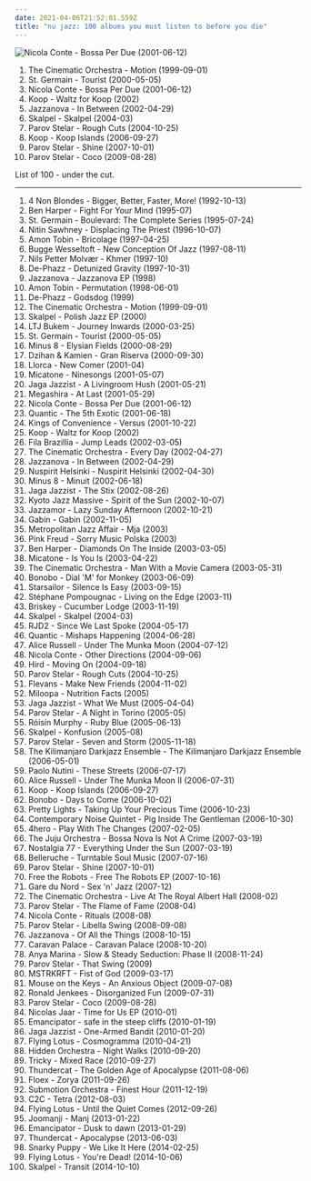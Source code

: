 ```yaml
---
date: 2021-04-06T21:52:01.559Z
title: "nu jazz: 100 albums you must listen to before you die"
---
```

![Nicola Conte - Bossa Per Due (2001-06-12)](http://coverartarchive.org/release/96fe63e2-7ded-4b69-a79d-b7ff407dcd69/17622833440-500.jpg "Nicola Conte - Bossa Per Due (2001-06-12)")
<ol class="albums">
<li data-cover="http://coverartarchive.org/release/a93421ab-50ba-3511-b0c4-1c2f1888cbd6/23414863063-500.jpg" data-tags="jazz, ninja tune, downtempo" role="button">The Cinematic Orchestra - Motion (1999-09-01)</li>
<li data-cover="http://coverartarchive.org/release/e3000089-a5ec-4d2a-b749-1fbbe7c9a134/1285984528-500.jpg" data-tags="acid jazz, electronic" role="button">St. Germain - Tourist (2000-05-05)</li>
<li data-cover="http://coverartarchive.org/release/96fe63e2-7ded-4b69-a79d-b7ff407dcd69/17622833440-500.jpg" data-tags="jazz, nu jazz, bossa nova" role="button">Nicola Conte - Bossa Per Due (2001-06-12)</li>
<li data-cover="http://coverartarchive.org/release/55a3ba25-f854-3e65-bb2b-81fe43664fe9/8049313366-500.jpg" data-tags="jazz, nu jazz, electronic" role="button">Koop - Waltz for Koop (2002)</li>
<li data-cover="http://coverartarchive.org/release/7840a710-b354-3856-8e98-d1afda2991c7/12013536001-500.jpg" data-tags="nu jazz" role="button">Jazzanova - In Between (2002-04-29)</li>
<li data-cover="http://coverartarchive.org/release/456b5bed-4c96-4903-a0bb-1f25d9560b0b/10339586003-500.jpg" data-tags="ninja tune, acid jazz, jazz, nu jazz" role="button">Skalpel - Skalpel (2004-03)</li>
<li data-cover="http://coverartarchive.org/release/79ab0d1e-e46e-4aa0-abba-cc5f8d8368c7/25052882503-500.jpg" data-tags="nu jazz, downtempo, electronic" role="button">Parov Stelar - Rough Cuts (2004-10-25)</li>
<li data-cover="http://coverartarchive.org/release/e0fb27e8-5657-39a5-b416-9db725a8a759/4282962071-500.jpg" data-tags="nu jazz, jazz" role="button">Koop - Koop Islands (2006-09-27)</li>
<li data-cover="http://coverartarchive.org/release/a0e60d5c-7657-3fc2-be70-f97955df102a/4058372528-500.jpg" data-tags="electronic, downtempo, nu jazz" role="button">Parov Stelar - Shine (2007-10-01)</li>
<li data-cover="http://coverartarchive.org/release/ccdc4bce-779b-4df0-8419-b69cc9a19ba7/8663323607-500.jpg" data-tags="nu jazz, electronic" role="button">Parov Stelar - Coco (2009-08-28)</li>
</ol>
List of 100 - under the cut.
<!-- more -->

_________________

<ol class="albums">
<li data-cover="http://coverartarchive.org/release/802a9b0f-76f1-48b1-a386-453aa6760950/8528725183-500.jpg" data-tags="alternative rock, female vocalists, 90s, rock" role="button">
4 Non Blondes - Bigger, Better, Faster, More! (1992-10-13)
</li>
<li data-cover="http://coverartarchive.org/release/ce04d4ed-9cda-4d1d-8304-33f143db0b6a/6375099104-500.jpg" data-tags="blues, rock, acoustic" role="button">
Ben Harper - Fight For Your Mind (1995-07)
</li>
<li data-cover="http://coverartarchive.org/release/33b2e131-be8a-35a5-905e-c2624f5978a7/24745907946-500.jpg" data-tags="jazz, lounge, electronic" role="button">
St. Germain - Boulevard: The Complete Series (1995-07-24)
</li>
<li data-cover="http://coverartarchive.org/release/91286515-dfce-4fda-bc78-257b8cffb257/24437917725-500.jpg" data-tags="chillout, nu jazz, electronica, trip hop" role="button">
Nitin Sawhney - Displacing The Priest (1996-10-07)
</li>
<li data-cover="http://coverartarchive.org/release/a40f6fe9-aa33-45e6-a488-f49b50294c58/28455858121-500.jpg" data-tags="electronic" role="button">
Amon Tobin - Bricolage (1997-04-25)
</li>
<li data-cover="http://coverartarchive.org/release/fa4be18f-a0d5-4c25-8c23-55bf159cdf0e/28640809262-500.jpg" data-tags="nu jazz, electronic lounge jazz" role="button">
Bugge Wesseltoft - New Conception Of Jazz (1997-08-11)
</li>
<li data-cover="http://coverartarchive.org/release/709f090c-6659-46af-a9ec-dbcd9ca4058c/19255822547-500.jpg" data-tags="jazz, trumpet" role="button">
Nils Petter Molvær - Khmer (1997-10)
</li>
<li data-cover="http://coverartarchive.org/release/c2b97395-ec23-4abd-afa8-08d69ae46b55/6236461753-500.jpg" data-tags="acid jazz, lounge, chillout, downtempo" role="button">
De-Phazz - Detunized Gravity (1997-10-31)
</li>
<li data-cover="http://coverartarchive.org/release/d45b934f-1c9e-4d38-bf35-abf0b5329be0/7639358018-500.jpg" data-tags="acid jazz, nu jazz, jazzrock" role="button">
Jazzanova - Jazzanova EP (1998)
</li>
<li data-cover="http://coverartarchive.org/release/dce876a0-9d4f-4dbe-9426-f2f7b23927cb/9517798134-500.jpg" data-tags="electronic, ninja tune" role="button">
Amon Tobin - Permutation (1998-06-01)
</li>
<li data-cover="http://coverartarchive.org/release/602d13e3-bbff-32cf-afda-14efd353ba45/8125992983-500.jpg" data-tags="lounge, downtempo" role="button">
De-Phazz - Godsdog (1999)
</li>
<li data-cover="http://coverartarchive.org/release/a93421ab-50ba-3511-b0c4-1c2f1888cbd6/23414863063-500.jpg" data-tags="jazz, ninja tune, downtempo" role="button">
The Cinematic Orchestra - Motion (1999-09-01)
</li>
<li data-cover="http://coverartarchive.org/release/0c768c20-bae4-4d09-af05-b6294d43a588/6350019743-500.jpg" data-tags="jazz, polish jazz, alternative, ninja tune" role="button">
Skalpel - Polish Jazz EP (2000)
</li>
<li data-cover="http://coverartarchive.org/release/9f06bab4-9d6a-4e6b-a9ef-d40d4f708602/3516537096-500.jpg" data-tags="downtempo, drum and bass, dnb, drum n bass, drum'n'bass" role="button">
LTJ Bukem - Journey Inwards (2000-03-25)
</li>
<li data-cover="http://coverartarchive.org/release/e3000089-a5ec-4d2a-b749-1fbbe7c9a134/1285984528-500.jpg" data-tags="acid jazz, electronic" role="button">
St. Germain - Tourist (2000-05-05)
</li>
<li data-cover="https://via.placeholder.com/450" data-tags="my lounge room, uutta jazzia, my-love, alternative lounge, groove lounge, electronic lounge jazz, lounge electronic, chillounge1, lounge, smooth lounge, chillout downtempo, electrocool, jazz-trip, lounge chill, lounge-tech, smoothly sexy sounding, lounge uptempo, tropcool, chill chill, lounge at home tres, chillair, epic lounge, sexy sounding, acid lounge, serve chilled, downtempo influences, city lounge, acoustic groove, genre: downtempo, electropcool, awesome downtempo, genre:downtempo, jazzy flavoured, lounge downtempo, jazzy vibes, lounge at home two, sweet downtempo" role="button">
Minus 8 - Elysian Fields (2000-08-29)
</li>
<li data-cover="http://coverartarchive.org/release/02b53001-faea-4784-93be-3d3795376d94/4512744721-500.jpg" data-tags="downtempo, lounge" role="button">
Dzihan & Kamien - Gran Riserva (2000-09-30)
</li>
<li data-cover="https://img.discogs.com/ap3TtTge2vW196L8s07BTzq1Z5Q=/fit-in/600x599/filters:strip_icc():format(jpeg):mode_rgb():quality(90)/discogs-images/R-14005338-1603823275-8934.jpeg.jpg" data-tags="electronic, nu-jazz" role="button">
Llorca - New Comer (2001-04)
</li>
<li data-cover="http://coverartarchive.org/release/359b8732-e707-4a46-8c38-d657ea4a02ea/1870660655-500.jpg" data-tags="my lounge room, smoothly sexy sounding, electronic lounge jazz, lounge electronic, uutta jazzia, acid lounge, my-love, jazz-trip, alternative lounge, lounge-tech, groove lounge, lounge uptempo, tropcool, lounge at home tres, smooth lounge, serve chilled, jazzy flavoured, city lounge, acoustic groove, lounge chill, chill chill, jazzy vibes, chillair, epic lounge, sexy sounding, jazzy female vocal, vocal-lounge, electrocool, lounge downtempo, electropcool, chillounge1, vocal downtempo, chillout downtempo, genre: downtempo, sweet downtempo, ouahhhhh, lounge vibe, 1st vine, awesome downtempo, genre:downtempo, 1st vine acid, acid jazz vibe, chilllounge1, nu jazz vibe, nu-jazz vibe, nujazz vibe, uuta jazzia, uutta jazziz" role="button">
Micatone - Ninesongs (2001-05-07)
</li>
<li data-cover="https://img.discogs.com/ogQUwoOas8jPx7n8UFd0C56zMkw=/fit-in/550x521/filters:strip_icc():format(jpeg):mode_rgb():quality(90)/discogs-images/R-6852765-1428604389-3025.jpeg.jpg" data-tags="jazz, ninja tune" role="button">
Jaga Jazzist - A Livingroom Hush (2001-05-21)
</li>
<li data-cover="http://coverartarchive.org/release/6b42cba4-9f16-4860-9398-5ee6b5dc0457/6977239022-500.jpg" data-tags="nu jazz, acid jazz, lounge, nu-jazz" role="button">
Megashira - At Last (2001-05-29)
</li>
<li data-cover="http://coverartarchive.org/release/96fe63e2-7ded-4b69-a79d-b7ff407dcd69/17622833440-500.jpg" data-tags="jazz, nu jazz, bossa nova" role="button">
Nicola Conte - Bossa Per Due (2001-06-12)
</li>
<li data-cover="http://coverartarchive.org/release/5cbf9bb5-6b4d-4b4e-843e-0db79f8f3a58/4396377486-500.jpg" data-tags="downtempo" role="button">
Quantic - The 5th Exotic (2001-06-18)
</li>
<li data-cover="http://coverartarchive.org/release/34d72fb7-f20c-4caa-98aa-178249a8dc95/3038759182-500.jpg" data-tags="indie pop" role="button">
Kings of Convenience - Versus (2001-10-22)
</li>
<li data-cover="http://coverartarchive.org/release/55a3ba25-f854-3e65-bb2b-81fe43664fe9/8049313366-500.jpg" data-tags="jazz, nu jazz, electronic" role="button">
Koop - Waltz for Koop (2002)
</li>
<li data-cover="https://img.discogs.com/7Vkg4dy5FHC4qgTp4bvmqo5boIM=/fit-in/595x591/filters:strip_icc():format(jpeg):mode_rgb():quality(90)/discogs-images/R-32618-1209330266.jpeg.jpg" data-tags="nu jazz, chillout, electronic, electronica, trip-hop, jazz, chill, british, ambient, downtempo, lo-fi, 00s, ambient techno" role="button">
Fila Brazillia - Jump Leads (2002-03-05)
</li>
<li data-cover="http://coverartarchive.org/release/bb4d834e-c21a-4288-bbee-d9b86c6c3f8b/3772697596-500.jpg" data-tags="downtempo, jazz" role="button">
The Cinematic Orchestra - Every Day (2002-04-27)
</li>
<li data-cover="http://coverartarchive.org/release/7840a710-b354-3856-8e98-d1afda2991c7/12013536001-500.jpg" data-tags="nu jazz" role="button">
Jazzanova - In Between (2002-04-29)
</li>
<li data-cover="https://img.discogs.com/oB0kkbHejswg9n5RxYYpK9nL-KM=/fit-in/600x600/filters:strip_icc():format(jpeg):mode_rgb():quality(90)/discogs-images/R-55197-1155240715.jpeg.jpg" data-tags="my-love, uutta jazzia, smooth lounge, chillout downtempo, jazz-trip, alternative lounge, lounge chill, lounge-tech, smoothly sexy sounding, lounge electronic, my lounge room, sweet downtempo, tropcool, chill chill, lounge at home tres, chillair, jazzy flavoured, downtempo influences, acoustic groove, groove lounge, electronic lounge jazz, lounge uptempo, chillounge1, awesome downtempo, epic lounge, sexy sounding, acid lounge, serve chilled, city lounge, lounge downtempo, jazzy vibes, lounge at home two, genre: downtempo, ouahhhhh, 1st vine, genre:downtempo, uuta jazzia, uutta jazziz, downtempo groove, jazzy female vocal" role="button">
Nuspirit Helsinki - Nuspirit Helsinki (2002-04-30)
</li>
<li data-cover="http://coverartarchive.org/release/bdb52d96-167e-4b6a-ac9c-21b8a9e7a74c/4393837188-500.jpg" data-tags="nu-jazz, my lounge room, lounge, lounge electronic, chillounge1, uutta jazzia, my-love, alternative lounge, smooth lounge, jazz-trip, lounge chill, lounge-tech, smoothly sexy sounding, groove lounge, electronic lounge jazz, tropcool, chill chill, lounge at home tres, chillair, epic lounge, electrocool, lounge uptempo, sexy sounding" role="button">
Minus 8 - Minuit (2002-06-18)
</li>
<li data-cover="https://img.discogs.com/WGLaVhpPvFyPcDfnniUoLpha67o=/fit-in/600x600/filters:strip_icc():format(jpeg):mode_rgb():quality(90)/discogs-images/R-859906-1166292358.jpeg.jpg" data-tags="jazz" role="button">
Jaga Jazzist - The Stix (2002-08-26)
</li>
<li data-cover="https://via.placeholder.com/450" data-tags="my-love, jazz-trip, lounge-tech, smoothly sexy sounding, tropcool, chill chill, chillair, uutta jazzia, smooth lounge, city lounge, alternative lounge, electronic lounge jazz, lounge electronic, lounge uptempo, my lounge room, chillounge1, lounge at home tres, epic lounge, sexy sounding, acid lounge, serve chilled, chillout downtempo, lounge chill, groove lounge, uutta jazziz, jazzy flavoured, downtempo influences, acoustic groove, lounge downtempo, sweet downtempo, ouahhhhh, jazzy vibes, lounge at home two, uuta jazzia, genre: downtempo, 1st vine, genre:downtempo, awesome downtempo, chilllounge1, served chilled, 1st vine acid, nu jazz vibe, nu-jazz vibe, nujazz vibe" role="button">
Kyoto Jazz Massive - Spirit of the Sun (2002-10-07)
</li>
<li data-cover="https://via.placeholder.com/450" data-tags="chillout, lounge, jazz" role="button">
Jazzamor - Lazy Sunday Afternoon (2002-10-21)
</li>
<li data-cover="http://coverartarchive.org/release/9f2d7299-3c26-38a2-8d81-95ca297ef0a1/8250295476-500.jpg" data-tags="jazz, lounge" role="button">
Gabin - Gabin (2002-11-05)
</li>
<li data-cover="https://via.placeholder.com/450" data-tags="my-love, uutta jazzia, jazz-trip, electronic lounge jazz, my lounge room, lounge at home tres, acid jazz, lounge-tech, smoothly sexy sounding, tropcool" role="button">
Metropolitan Jazz Affair - Mja (2003)
</li>
<li data-cover="http://coverartarchive.org/release/338e8323-13e8-46bd-875f-f669521cadf0/8432951415-500.jpg" data-tags="jazz, nu jazz, jazz fusion" role="button">
Pink Freud - Sorry Music Polska (2003)
</li>
<li data-cover="http://coverartarchive.org/release/5e500047-978a-44d4-84ef-f714be4235ec/16071252194-500.jpg" data-tags="rock, soul, blues, ben harper" role="button">
Ben Harper - Diamonds On The Inside (2003-03-05)
</li>
<li data-cover="http://coverartarchive.org/release/48ba88ba-8788-304c-9db3-2d9da94dd263/26079700202-500.jpg" data-tags="my lounge room, smoothly sexy sounding, uutta jazzia, my-love, alternative lounge, lounge-tech, electronic lounge jazz, lounge electronic, tropcool, lounge at home tres, jazz-trip, lounge chill, groove lounge, lounge uptempo, chillounge1, chill chill, chillair, epic lounge, acid lounge, smooth lounge, serve chilled, city lounge, acoustic groove, lounge downtempo, jazzy vibes, sexy sounding, jazzy female vocal, jazzy flavoured, vocal-lounge, chillout downtempo, electrocool, genre: downtempo, electropcool, awesome downtempo, genre:downtempo" role="button">
Micatone - Is You Is (2003-04-22)
</li>
<li data-cover="http://coverartarchive.org/release/95f6463e-98a6-3350-87ef-1c72ede3ef7a/3772653936-500.jpg" data-tags="jazz" role="button">
The Cinematic Orchestra - Man With a Movie Camera (2003-05-31)
</li>
<li data-cover="http://coverartarchive.org/release/1cabe5e4-bdef-44b6-9977-934ed3c778a2/21974193733-500.jpg" data-tags="downtempo" role="button">
Bonobo - Dial 'M' for Monkey (2003-06-09)
</li>
<li data-cover="https://img.discogs.com/jrWVzobDRoF5M8iFRO0_ha-z8PQ=/fit-in/600x592/filters:strip_icc():format(jpeg):mode_rgb():quality(90)/discogs-images/R-434193-1482085620-7376.jpeg.jpg" data-tags="britpop, indie rock" role="button">
Starsailor - Silence Is Easy (2003-09-15)
</li>
<li data-cover="http://coverartarchive.org/release/f900b03a-0708-4a41-8430-a658853f4fa5/1376434220-500.jpg" data-tags="chillout" role="button">
Stéphane Pompougnac - Living on the Edge (2003-11)
</li>
<li data-cover="https://via.placeholder.com/450" data-tags="my-love, lounge-tech, smoothly sexy sounding, electronic lounge jazz, my lounge room, uutta jazzia, acid lounge, smooth lounge, serve chilled, city lounge, alternative lounge, groove lounge, lounge electronic, lounge uptempo, tropcool, chillounge1, chill chill, lounge at home tres, chillair, epic lounge, sexy sounding, acoustic groove, jazz-trip, lounge chill, jazzy flavoured, lounge downtempo, jazzy vibes" role="button">
Briskey - Cucumber Lodge (2003-11-19)
</li>
<li data-cover="http://coverartarchive.org/release/456b5bed-4c96-4903-a0bb-1f25d9560b0b/10339586003-500.jpg" data-tags="ninja tune, acid jazz, jazz, nu jazz" role="button">
Skalpel - Skalpel (2004-03)
</li>
<li data-cover="http://coverartarchive.org/release/8849ef4e-2c34-3323-90e0-fbece131181e/4377182327-500.jpg" data-tags="hip-hop, instrumental hip-hop" role="button">
RJD2 - Since We Last Spoke (2004-05-17)
</li>
<li data-cover="http://coverartarchive.org/release/b8265b7b-6fec-4566-94c0-062fcfecccdd/4396353204-500.jpg" data-tags="chillout, downtempo" role="button">
Quantic - Mishaps Happening (2004-06-28)
</li>
<li data-cover="http://coverartarchive.org/release/0114654b-16af-417a-8f99-5c8e492983ca/3773194037-500.jpg" data-tags="nu jazz, soul, tru thoughts" role="button">
Alice Russell - Under The Munka Moon (2004-07-12)
</li>
<li data-cover="http://coverartarchive.org/release/07a7bc50-ad40-4ac8-b328-846c9e62f616/2029917579-500.jpg" data-tags="nu jazz, jazz, bossa nova" role="button">
Nicola Conte - Other Directions (2004-09-06)
</li>
<li data-cover="http://coverartarchive.org/release/7f4fa5cc-3b0d-42a0-b148-acf68726af31/28145540398-500.jpg" data-tags="lounge" role="button">
Hird - Moving On (2004-09-18)
</li>
<li data-cover="http://coverartarchive.org/release/79ab0d1e-e46e-4aa0-abba-cc5f8d8368c7/25052882503-500.jpg" data-tags="nu jazz, downtempo, electronic" role="button">
Parov Stelar - Rough Cuts (2004-10-25)
</li>
<li data-cover="http://coverartarchive.org/release/690414a7-7807-40d7-861f-2a2ea6c993c1/4225155790-500.jpg" data-tags="downtempo, acid jazz, jazzy stuff" role="button">
Flevans - Make New Friends (2004-11-02)
</li>
<li data-cover="http://coverartarchive.org/release/5f8df531-59c2-4102-84cb-0538276325b4/6777300289-500.jpg" data-tags="nu jazz" role="button">
Miloopa - Nutrition Facts (2005)
</li>
<li data-cover="https://img.discogs.com/-YyqUn8QvswZvDVFekN-UgZRsuk=/fit-in/600x524/filters:strip_icc():format(jpeg):mode_rgb():quality(90)/discogs-images/R-432799-1533497663-5552.jpeg.jpg" data-tags="jazz, post-rock" role="button">
Jaga Jazzist - What We Must (2005-04-04)
</li>
<li data-cover="http://coverartarchive.org/release/97eda073-055a-4dda-afda-b0e64c772dcd/3675151522-500.jpg" data-tags="nu jazz, lounge" role="button">
Parov Stelar - A Night in Torino (2005-05)
</li>
<li data-cover="http://coverartarchive.org/release/e15f6dce-4764-455e-a055-2845c21c3eee/8899000027-500.jpg" data-tags="future jazz, electronic, female vocalists" role="button">
Róisín Murphy - Ruby Blue (2005-06-13)
</li>
<li data-cover="https://img.discogs.com/0koGQHpHXK3GrLy-ab4nQT3srko=/fit-in/600x600/filters:strip_icc():format(jpeg):mode_rgb():quality(90)/discogs-images/R-531295-1340120285-1904.jpeg.jpg" data-tags="jazz, nu-jazz" role="button">
Skalpel - Konfusion (2005-08)
</li>
<li data-cover="http://coverartarchive.org/release/268776f6-7a42-4977-9580-50bf71891d2c/4395546858-500.jpg" data-tags="lounge, downtempo" role="button">
Parov Stelar - Seven and Storm (2005-11-18)
</li>
<li data-cover="http://coverartarchive.org/release/648f3fd2-e05c-4315-86cc-091006d56b77/17747343629-500.jpg" data-tags="dark jazz" role="button">
The Kilimanjaro Darkjazz Ensemble - The Kilimanjaro Darkjazz Ensemble (2006-05-01)
</li>
<li data-cover="http://coverartarchive.org/release/0f6aee88-6d56-34d2-a628-eead929a45e3/6358999364-500.jpg" data-tags="pop, singer-songwriter, indie" role="button">
Paolo Nutini - These Streets (2006-07-17)
</li>
<li data-cover="http://coverartarchive.org/release/5fb92a0a-efa5-4b86-b96d-6c82c1ef6fcc/21411262657-500.jpg" data-tags="jazz, nu jazz, soul" role="button">
Alice Russell - Under The Munka Moon II (2006-07-31)
</li>
<li data-cover="http://coverartarchive.org/release/e0fb27e8-5657-39a5-b416-9db725a8a759/4282962071-500.jpg" data-tags="nu jazz, jazz" role="button">
Koop - Koop Islands (2006-09-27)
</li>
<li data-cover="http://coverartarchive.org/release/6e99b4b6-42ca-4187-8249-68edaed60fe5/10340005308-500.jpg" data-tags="electronic, downtempo, trip-hop, chillout" role="button">
Bonobo - Days to Come (2006-10-02)
</li>
<li data-cover="http://coverartarchive.org/release/d7548fbc-8cac-41e9-a59c-d286696ace9e/2402661758-500.jpg" data-tags="usa underground" role="button">
Pretty Lights - Taking Up Your Precious Time (2006-10-23)
</li>
<li data-cover="http://coverartarchive.org/release/c9c35e2b-f335-441a-804f-3c25093c48b5/6329876006-500.jpg" data-tags="jazz" role="button">
Contemporary Noise Quintet - Pig Inside The Gentleman (2006-10-30)
</li>
<li data-cover="https://via.placeholder.com/450" data-tags="uutta jazzia, acid lounge, city lounge, jazz-trip, alternative lounge, lounge chill, electronic lounge jazz, lounge electronic, lounge uptempo, chillounge1, chill chill, jazzy vibes, lounge at home tres, chillair, epic lounge, jazzy flavoured, my-love, acoustic groove, lounge downtempo, lounge-tech, groove lounge, ouahhhhh, lounge vibe, lounge at home two, 1st vine, 1st vine acid, chilllounge1, nu jazz vibe, nu-jazz vibe, nujazz vibe, uuta jazzia, uutta jazziz, serve chilled, tropcool, acid jazz vibe, nu jazz, chillout downtempo, my lounge room, awesome downtempo" role="button">
4hero - Play With The Changes (2007-02-05)
</li>
<li data-cover="http://coverartarchive.org/release/08f3b38f-f4f1-4cbd-903e-50996043b667/1689582436-500.jpg" data-tags="bossa nova" role="button">
The Juju Orchestra - Bossa Nova Is Not A Crime (2007-03-19)
</li>
<li data-cover="https://img.discogs.com/1u5cg-1Wd65aHJfWZfaMTZNNpDM=/fit-in/600x519/filters:strip_icc():format(jpeg):mode_rgb():quality(90)/discogs-images/R-950281-1456038327-8586.jpeg.jpg" data-tags="nu jazz, downtempo, nostalgia 77, jazz, nu-jazz" role="button">
Nostalgia 77 - Everything Under the Sun (2007-03-19)
</li>
<li data-cover="http://coverartarchive.org/release/bdefb24a-2905-4abc-b9f7-d6f6d5e92091/3395759739-500.jpg" data-tags="belleruche, soul" role="button">
Belleruche - Turntable Soul Music (2007-07-16)
</li>
<li data-cover="http://coverartarchive.org/release/a0e60d5c-7657-3fc2-be70-f97955df102a/4058372528-500.jpg" data-tags="electronic, downtempo, nu jazz" role="button">
Parov Stelar - Shine (2007-10-01)
</li>
<li data-cover="http://coverartarchive.org/release/17db2a43-5d90-45d6-afcf-729248ff40c0/4399091778-500.jpg" data-tags="nu jazz, acid jazz, trip hop" role="button">
Free the Robots - Free The Robots EP (2007-10-16)
</li>
<li data-cover="https://via.placeholder.com/450" data-tags="nu jazz, jazz" role="button">
Gare du Nord - Sex 'n' Jazz (2007-12)
</li>
<li data-cover="http://coverartarchive.org/release/a1166738-67ff-4703-ac07-dab86acf0091/8130862809-500.jpg" data-tags="chillout, downtempo, contemporary jazz, future jazz" role="button">
The Cinematic Orchestra - Live At The Royal Albert Hall (2008-02)
</li>
<li data-cover="http://coverartarchive.org/release/7d4ea5ee-025d-4827-9c45-acb91a9c6123/10676566608-500.jpg" data-tags="nu jazz, electro, house, broken beat, nujazz, electrojazz, big beat, labels - etage noir recordings, p stelar" role="button">
Parov Stelar - The Flame of Fame (2008-04)
</li>
<li data-cover="http://coverartarchive.org/release/71bed21f-6bf6-4ddb-8697-7f5ef0aac95b/16173300753-500.jpg" data-tags="jazz" role="button">
Nicola Conte - Rituals (2008-08)
</li>
<li data-cover="http://coverartarchive.org/release/d7c03296-13a0-4cc3-9779-0cac4ce67465/10676558534-500.jpg" data-tags="nu jazz" role="button">
Parov Stelar - Libella Swing (2008-09-08)
</li>
<li data-cover="https://img.discogs.com/8gn_RZcHQ6QInGCdLBWNjpgxDSk=/fit-in/600x600/filters:strip_icc():format(jpeg):mode_rgb():quality(90)/discogs-images/R-1517071-1471744189-8725.jpeg.jpg" data-tags="soul" role="button">
Jazzanova - Of All the Things (2008-10-15)
</li>
<li data-cover="http://coverartarchive.org/release/b6c0feb9-0ab2-4251-95ea-031beb543bd5/3273909214-500.jpg" data-tags="electro-swing" role="button">
Caravan Palace - Caravan Palace (2008-10-20)
</li>
<li data-cover="https://img.discogs.com/1yUYXbMd-1P7YRiS710HOsetOTw=/fit-in/600x567/filters:strip_icc():format(jpeg):mode_rgb():quality(90)/discogs-images/R-2159048-1267195191.jpeg.jpg" data-tags="nu jazz, chillout, electropop, indie, jazz, pop, chill, rock, instrumental, alternative, alternative rock, folk, indie pop, indie rock, female vocalists, downtempo, dub, singer-songwriter, acoustic, fusion, world, post-punk, soft rock, funk, jazz-funk, blues, house, indietronica, lounge, drum and bass, dream pop, american, funky, mellow, nu-jazz, smooth, folktronica, rnb, groovy, female vocalist, rhythm and blues, greys anatomy, neo soul, neo-soul, jazzy hip hop, nu-bluz, nu-bluz funky grooves in the e-lounge, electronic-folk, bay area best, groovelife advocate" role="button">
Anya Marina - Slow & Steady Seduction: Phase II (2008-11-24)
</li>
<li data-cover="http://coverartarchive.org/release/388edb27-1184-491c-9959-156d05eea272/954857367-500.jpg" data-tags="lounge, electro-swing, electronic" role="button">
Parov Stelar - That Swing (2009)
</li>
<li data-cover="https://img.discogs.com/-DRPp_LWq8HBapQbL1grC57diKs=/fit-in/320x319/filters:strip_icc():format(jpeg):mode_rgb():quality(90)/discogs-images/R-1709934-1238425451.jpeg.jpg" data-tags="electronic" role="button">
MSTRKRFT - Fist of God (2009-03-17)
</li>
<li data-cover="http://coverartarchive.org/release/2834da38-0288-4f94-91e4-8250ebc62da6/12393843588-500.jpg" data-tags="jazz" role="button">
Mouse on the Keys - An Anxious Object (2009-07-08)
</li>
<li data-cover="http://coverartarchive.org/release/d8b3d27e-0550-4d2a-8841-003b6f18ff73/4759349579-500.jpg" data-tags="electronic" role="button">
Ronald Jenkees - Disorganized Fun (2009-07-31)
</li>
<li data-cover="http://coverartarchive.org/release/ccdc4bce-779b-4df0-8419-b69cc9a19ba7/8663323607-500.jpg" data-tags="nu jazz, electronic" role="button">
Parov Stelar - Coco (2009-08-28)
</li>
<li data-cover="https://img.discogs.com/TIqxnoTpA7z5LauoG5w4AhA-pJs=/fit-in/200x200/filters:strip_icc():format(jpeg):mode_rgb():quality(90)/discogs-images/R-1298485-1247495388.jpeg.jpg" data-tags="electro-techno" role="button">
Nicolas Jaar - Time for Us EP (2010-01)
</li>
<li data-cover="http://coverartarchive.org/release/47f2833f-f125-4a8c-8a10-a3fddf16c2b8/1772748552-500.jpg" data-tags="downtempo" role="button">
Emancipator - safe in the steep cliffs (2010-01-19)
</li>
<li data-cover="http://coverartarchive.org/release/f8276d8f-336c-4e9b-9eea-b25f47cfde14/9348674402-500.jpg" data-tags="nu jazz, jazz, ninja tune" role="button">
Jaga Jazzist - One-Armed Bandit (2010-01-20)
</li>
<li data-cover="http://coverartarchive.org/release/7369257e-2346-4fe6-8810-c92c409d6671/2454875002-500.jpg" data-tags="idm" role="button">
Flying Lotus - Cosmogramma (2010-04-21)
</li>
<li data-cover="http://coverartarchive.org/release/5957ee49-5bc2-4c08-838a-18dc4a18f6bb/2331103681-500.jpg" data-tags="downtempo, nu-jazz" role="button">
Hidden Orchestra - Night Walks (2010-09-20)
</li>
<li data-cover="http://coverartarchive.org/release/d1ec75b9-3d5e-4895-be05-fb66eb80c520/24533839392-500.jpg" data-tags="trip-hop" role="button">
Tricky - Mixed Race (2010-09-27)
</li>
<li data-cover="http://coverartarchive.org/release/6a70ed63-1d53-4fe2-b048-9fb8980d9c23/25579607271-500.jpg" data-tags="electronic, jazz, soul, funk, jazz fusion, brainfeeder" role="button">
Thundercat - The Golden Age of Apocalypse (2011-08-06)
</li>
<li data-cover="http://coverartarchive.org/release/884e1ff1-6068-4eb8-954a-bc7c41f67a50/916320146-500.jpg" data-tags="electronic" role="button">
Floex - Zorya (2011-09-26)
</li>
<li data-cover="http://coverartarchive.org/release/e31aa572-132d-434a-8add-73f1829b3d27/3262365045-500.jpg" data-tags="nu jazz, nu-jazz" role="button">
Submotion Orchestra - Finest Hour (2011-12-19)
</li>
<li data-cover="http://coverartarchive.org/release/8befc8d5-2418-459a-9001-85afb05a0aad/1913101833-500.jpg" data-tags="electro" role="button">
C2C - Tetra (2012-08-03)
</li>
<li data-cover="http://coverartarchive.org/release/8cbe1bb0-2b90-4259-b7fe-c9d3a2b06552/2232941377-500.jpg" data-tags="idm, electronic" role="button">
Flying Lotus - Until the Quiet Comes (2012-09-26)
</li>
<li data-cover="http://coverartarchive.org/release/d3d975db-2eb8-4f4d-b465-ac915a9b4f79/9114957897-500.jpg" data-tags="nu jazz, chillout, broken beat, neo soul" role="button">
Joomanji - Manj (2013-01-22)
</li>
<li data-cover="http://coverartarchive.org/release/27a457a5-64ac-4beb-9d8e-a331ebfe065f/3195652743-500.jpg" data-tags="downtempo" role="button">
Emancipator - Dusk to dawn (2013-01-29)
</li>
<li data-cover="http://coverartarchive.org/release/b7e59944-880b-471a-af13-85ce7107cfbb/4398354897-500.jpg" data-tags="electronic, brainfeeder" role="button">
Thundercat - Apocalypse (2013-06-03)
</li>
<li data-cover="http://coverartarchive.org/release/4d284c99-9d7a-4c79-bf16-ceffd78c32b4/6732933359-500.jpg" data-tags="jazz fusion" role="button">
Snarky Puppy - We Like It Here (2014-02-25)
</li>
<li data-cover="http://coverartarchive.org/release/ea487c24-0087-4194-ad62-c06ae1ab9118/8533340430-500.jpg" data-tags="electronic" role="button">
Flying Lotus - You're Dead! (2014-10-06)
</li>
<li data-cover="http://coverartarchive.org/release/036f46b3-573a-4f0d-93a8-f9a80071fb1e/8589309571-500.jpg" data-tags="nu jazz" role="button">
Skalpel - Transit (2014-10-10)
</li>
</ol>